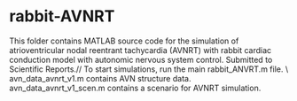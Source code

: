 # rabbit-AVNRT
This folder contains MATLAB source code for the simulation of atrioventricular nodal reentrant tachycardia (AVNRT) with rabbit cardiac conduction model with autonomic nervous system control.
Submitted to Scientific Reports.//
To start simulations, run the main rabbit_ANVRT.m file. \\
avn_data_avnrt_v1.m contains AVN structure data.
avn_data_avnrt_v1_scen.m contains a scenario for AVNRT simulation.
